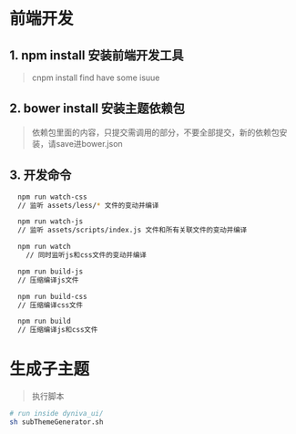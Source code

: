 # 前端开发
## **1. npm install 安装前端开发工具**
> cnpm install find have some isuue

## **2. bower install 安装主题依赖包**

> 依赖包里面的内容，只提交需调用的部分，不要全部提交，新的依赖包安装，请save进bower.json

## **3. 开发命令**
```bash
  npm run watch-css
  // 监听 assets/less/* 文件的变动并编译

  npm run watch-js
  // 监听 assets/scripts/index.js 文件和所有关联文件的变动并编译

  npm run watch
	// 同时监听js和css文件的变动并编译

  npm run build-js
  // 压缩编译js文件

  npm run build-css
  // 压缩编译css文件

  npm run build
  // 压缩编译js和css文件

```

# 生成子主题
>  执行脚本
```bash
# run inside dyniva_ui/
sh subThemeGenerator.sh
```